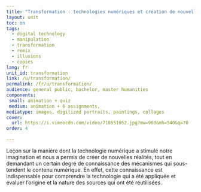 ```yaml
---
title: "Transformation : technologies numériques et création de nouvelles réalités"
layout: unit
toc: on
tags:
  - digital technology
  - manipulation
  - transformation
  - remix
  - illusions
  - copies
lang: fr
unit_id: transformation
link: /u/transformation/
permalink: /fr/u/transformation/
audience: general public, bachelor, master humanities
components:
 small: animation + quiz
 medium: animation + 6 assignments,   
mediatype: images, digitized portraits, paintings, collages
cover:
  url: https://i.vimeocdn.com/video/718551052.jpg?mw=960&mh=540&q=70
order: 4

---
```


Leçon sur la manière dont la technologie numérique a stimulé notre imagination et nous a permis de créer de nouvelles réalités, tout en demandant un certain degré de connaissance des mécanismes qui sous-tendent le contenu numérique. En effet, cette connaissance est indispensable pour comprendre la technologie qui a été appliquée et évaluer l’origine et la nature des sources qui ont été réutilisées.

<!-- more -->

